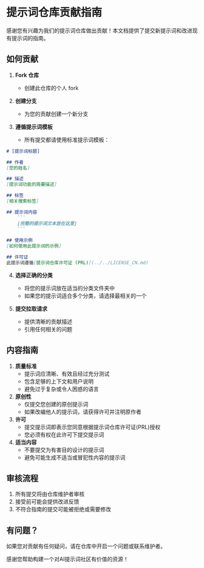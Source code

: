 # 提示词仓库贡献指南

感谢您有兴趣为我们的提示词仓库做出贡献！本文档提供了提交新提示词和改进现有提示词的指南。

## 如何贡献

1. **Fork 仓库**
   - 创建此仓库的个人 fork

2. **创建分支**
   - 为您的贡献创建一个新分支

3. **遵循提示词模板**
   - 所有提交都请使用标准提示词模板：

```markdown
# [提示词标题]

## 作者
[您的姓名]

## 描述
[提示词功能的简要描述]

## 标签
[相关搜索标签]

## 提示词内容
    ```
    [完整的提示词文本放在这里]
    ```
    
## 使用示例
[如何使用此提示词的示例]

## 许可证
此提示词遵循[提示词仓库许可证 (PRL)](../../LICENSE_CN.md)

```
4. **选择正确的分类**
   - 将您的提示词放在适当的分类文件夹中
   - 如果您的提示词适合多个分类，请选择最相关的一个

5. **提交拉取请求**
   - 提供清晰的贡献描述
   - 引用任何相关的问题

## 内容指南
1. **质量标准**
   - 提示词应清晰、有效且经过充分测试
   - 包含足够的上下文和用户说明
   - 避免过于复杂或令人困惑的语言
2. **原创性**
   - 仅提交您创建的原创提示词
   - 如果改编他人的提示词，请获得许可并注明原作者
3. **许可**
   - 提交提示词即表示您同意根据提示词仓库许可证(PRL)授权
   - 您必须有权在此许可下提交提示词
4. **适当内容**
   - 不要提交为有害目的设计的提示词
   - 避免可能生成不适当或冒犯性内容的提示词

## 审核流程
1. 所有提交将由仓库维护者审核
2. 接受前可能会提供改进反馈
3. 不符合指南的提交可能被拒绝或需要修改

## 有问题？
如果您对贡献有任何疑问，请在仓库中开启一个问题或联系维护者。

感谢您帮助构建一个对AI提示词社区有价值的资源！
